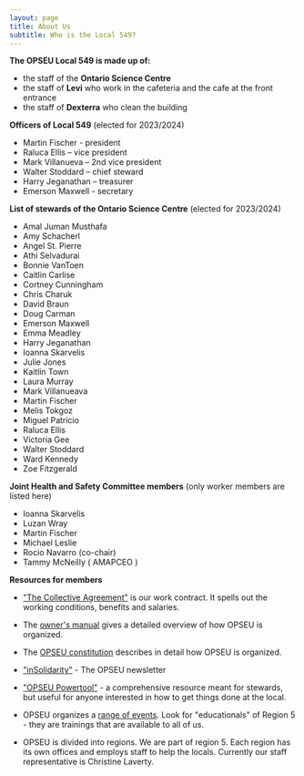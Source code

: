 ```yaml
---
layout: page
title: About Us
subtitle: Who is the Local 549?
---
```


**The OPSEU Local 549 is made up of:**
- the staff of the **Ontario Science Centre**
- the staff of **Levi** who work in the cafeteria and the cafe at the front entrance
- the staff of **Dexterra** who clean the building

**Officers of Local 549** (elected for 2023/2024)
- Martin Fischer - president
- Raluca Ellis – vice president
- Mark Villanueva – 2nd vice president
- Walter Stoddard – chief steward
- Harry Jeganathan – treasurer
- Emerson Maxwell - secretary
 
**List of stewards of the Ontario Science Centre** (elected for 2023/2024)
- Amal Juman Musthafa
- Amy Schacherl
- Angel St. Pierre
- Athi Selvadurai
- Bonnie VanToen
- Caitlin Carlise
- Cortney Cunningham
- Chris Charuk
- David Braun
- Doug Carman
- Emerson Maxwell
- Emma Meadley
- Harry Jeganathan
- Ioanna Skarvelis
- Julie Jones
- Kaitlin Town
- Laura Murray
- Mark Villanueava
- Martin Fischer
- Melis Tokgoz
- Miguel Patricio
- Raluca Ellis
- Victoria Gee
- Walter Stoddard
- Ward Kennedy
- Zoe Fitzgerald

**Joint Health and Safety Committee members** (only worker members are listed here)
- Ioanna Skarvelis
- Luzan Wray 
- Martin Fischer
- Michael Leslie
- Rocio Navarro (co-chair)
- Tammy McNeilly ( AMAPCEO )
  
**Resources for members**

- ["The Collective Agreement"](https://opseu.org/wp-content/uploads/2022/11/2022-2024-OPSEU-SEFPO-Unified-Agreement.pdf) is our work contract. It spells out the working conditions, benefits and salaries. 

- The [owner's manual](https://opseu.org/information/owners-manual/12067/) gives a detailed overview of how OPSEU is organized.

- The [OPSEU constitution](https://opseu.org/information/tools-and-resources/ontario-public-service-employees-union-constitution-2019/92827/) describes in detail how OPSEU is organized.

- ["inSolidarity"](https://opseu.org/solidarity/) - The OPSEU newsletter

- ["OPSEU Powertool"](https://opseu.org/wp-content/uploads/2015/04/2015-04_en_powertool.pdf) - a comprehensive resource meant for stewards, but useful for anyone interested in how to get things done at the local. 

- OPSEU organizes a [range of events](https://opseu.org/events/). Look for "educationals" of Region 5 - they are trainings that are available to all of us.

- OPSEU is divided into regions. We are part of region 5. Each region has its own offices and employs staff to help the locals. Currently our staff representative is Christine Laverty. 

